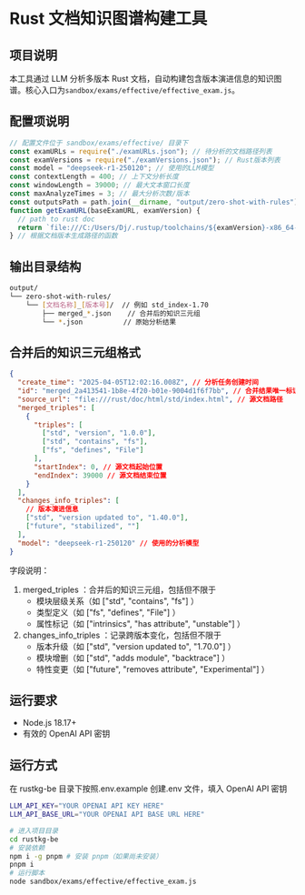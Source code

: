 # Rust 文档知识图谱构建工具

## 项目说明

本工具通过 LLM 分析多版本 Rust 文档，自动构建包含版本演进信息的知识图谱。核心入口为`sandbox/exams/effective/effective_exam.js`。

## 配置项说明

```javascript
// 配置文件位于 sandbox/exams/effective/ 目录下
const examURLs = require("./examURLs.json"); // 待分析的文档路径列表
const examVersions = require("./examVersions.json"); // Rust版本列表
const model = "deepseek-r1-250120"; // 使用的LLM模型
const contextLength = 400; // 上下文分析长度
const windowLength = 39000; // 最大文本窗口长度
const maxAnalyzeTimes = 3; // 最大分析次数/版本
const outputsPath = path.join(__dirname, "output/zero-shot-with-rules"); // 结果输出目录
function getExamURL(baseExamURL, examVersion) {
  // path to rust doc
  return `file:///C:/Users/Dj/.rustup/toolchains/${examVersion}-x86_64-pc-windows-msvc/share/doc/rust/html/${baseExamURL}`;
} // 根据文档版本生成路径的函数
```

## 输出目录结构

```bash
output/
└── zero-shot-with-rules/
    └── [文档名称]_[版本号]/  // 例如 std_index-1.70
        ├── merged_*.json    // 合并后的知识三元组
        └── *.json          // 原始分析结果
```

## 合并后的知识三元组格式

```json
{
  "create_time": "2025-04-05T12:02:16.008Z", // 分析任务创建时间
  "id": "merged_2a413541-1b8e-4f20-b01e-9004d1f6f7bb", // 合并结果唯一标识
  "source_url": "file:///rust/doc/html/std/index.html", // 源文档路径
  "merged_triples": [
    {
      "triples": [
        ["std", "version", "1.0.0"],
        ["std", "contains", "fs"],
        ["fs", "defines", "File"]
      ],
      "startIndex": 0, // 源文档起始位置
      "endIndex": 39000 // 源文档结束位置
    }
  ],
  "changes_info_triples": [
    // 版本演进信息
    ["std", "version updated to", "1.40.0"],
    ["future", "stabilized", ""]
  ],
  "model": "deepseek-r1-250120" // 使用的分析模型
}
```

字段说明：

1. merged_triples ：合并后的知识三元组，包括但不限于
   - 模块层级关系（如 ["std", "contains", "fs"] ）
   - 类型定义（如 ["fs", "defines", "File"] ）
   - 属性标记（如 ["intrinsics", "has attribute", "unstable"] ）
2. changes_info_triples ：记录跨版本变化，包括但不限于
   - 版本升级（如 ["std", "version updated to", "1.70.0"] ）
   - 模块增删（如 ["std", "adds module", "backtrace"] ）
   - 特性变更（如 ["future", "removes attribute", "Experimental"] ）

## 运行要求

- Node.js 18.17+
- 有效的 OpenAI API 密钥

## 运行方式

在 rustkg-be 目录下按照.env.example 创建.env 文件，填入 OpenAI API 密钥

```bash
LLM_API_KEY="YOUR OPENAI API KEY HERE"
LLM_API_BASE_URL="YOUR OPENAI API BASE URL HERE"
```

```bash
# 进入项目目录
cd rustkg-be
# 安装依赖
npm i -g pnpm # 安装 pnpm（如果尚未安装）
pnpm i
# 运行脚本
node sandbox/exams/effective/effective_exam.js
```

